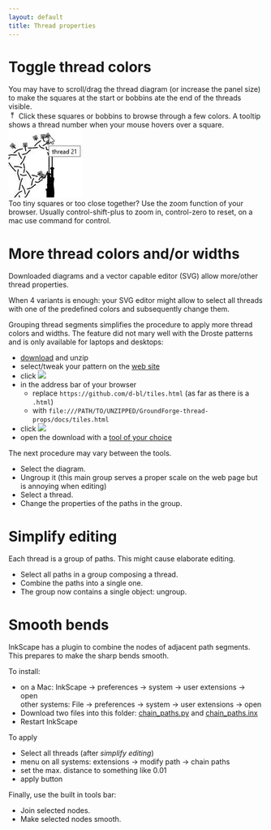 ```yaml
---
layout: default
title: Thread properties
---
```


Toggle thread colors
====================
You may have to scroll/drag the thread diagram (or increase the panel size)
to make the squares at the start or bobbins ate the end of the threads visible.  
![](images/toggle-thread.png)
Click these squares or bobbins to browse through a few colors.
A tooltip shows a thread number when your mouse hovers over a square.  
![](images/toggle-hover.png)  
Too tiny squares or too close together? Use the zoom function of your browser.
Usually control-shift-plus to zoom in, control-zero to reset,
on a mac use command for control.

More thread colors and/or widths
================================

Downloaded diagrams and a vector capable editor (SVG) allow more/other thread properties. 

When 4 variants is enough: your SVG editor might allow to select all threads
with one of the predefined colors and subsequently change them.

Grouping thread segments simplifies the procedure to apply more thread colors and widths.
The feature did not mary well with the Droste patterns and is only available for laptops and desktops:
* [download](https://github.com/d-bl/GroundForge/archive/thread-props.zip) and unzip
* select/tweak your pattern on the [web site](/GroundForge/tiles)
* click ![](../images/link.png)
* in the address bar of your browser
  * replace `https://github.com/d-bl/tiles.html` (as far as there is a `.html`)
  * with `file:///PATH/TO/UNZIPPED/GroundForge-thread-props/docs/tiles.html`
* click ![](GroundForge/images/download.jpg)
* open the download with a [tool of your choice](Reshape-Patterns#evaluated-editors)

The next procedure may vary between the tools.
* Select the diagram.
* Ungroup it (this main group serves a proper scale on the web page but is annoying when editing)
* Select a thread.
* Change the properties of the paths in the group.


Simplify editing
================

Each thread is a group of paths. This might cause elaborate editing.

* Select all paths in a group composing a thread.
* Combine the paths into a single one.
* The group now contains a single object: ungroup.

Smooth bends
============

InkScape has a plugin to combine the nodes of adjacent path segments.
This prepares to make the sharp bends smooth.

To install:
* on a Mac: InkScape -> preferences -> system -> user extensions -> open  
  other systems: File -> preferences -> system -> user extensions -> open
* Download two files into this folder:
  [chain_paths.py](https://raw.githubusercontent.com/fablabnbg/inkscape-chain-paths/master/chain_paths.py)
  and
  [chain_paths.inx](https://raw.githubusercontent.com/fablabnbg/inkscape-chain-paths/master/chain_paths.inx)
* Restart InkScape

To apply
* Select all threads (after _simplify editing_)
* menu on all systems: extensions -> modify path -> chain paths
* set the max. distance to something like 0.01
* apply button

Finally, use the built in tools bar:
* Join selected nodes.
* Make selected nodes smooth.
